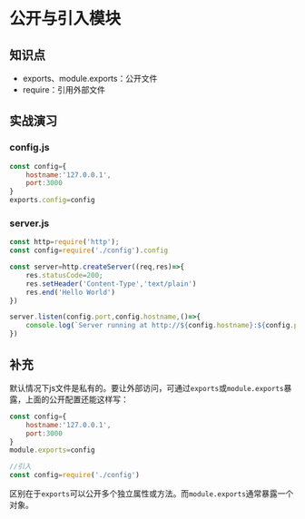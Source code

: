 公开与引入模块
=============

## 知识点
- exports、module.exports：公开文件
- require：引用外部文件

## 实战演习
### config.js
```javascript
const config={
    hostname:'127.0.0.1',
    port:3000
}
exports.config=config
```
### server.js
```javascript
const http=require('http');
const config=require('./config').config

const server=http.createServer((req,res)=>{
    res.statusCode=200;
    res.setHeader('Content-Type','text/plain')
    res.end('Hello World')
})

server.listen(config.port,config.hostname,()=>{
    console.log(`Server running at http://${config.hostname}:${config.port}/`);
})
```

## 补充
默认情况下js文件是私有的。要让外部访问，可通过`exports`或`module.exports`暴露，上面的公开配置还能这样写：
```javascript
const config={
    hostname:'127.0.0.1',
    port:3000
}
module.exports=config

//引入
const config=require('./config')
```
区别在于`exports`可以公开多个独立属性或方法。而`module.exports`通常暴露一个对象。